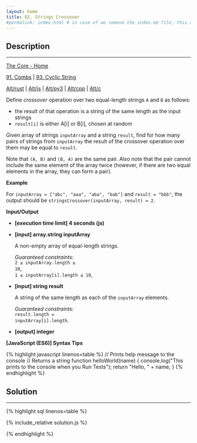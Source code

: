 ```yaml
---
layout: home
title: 92. Strings Crossover
#permalink: index.html # in case of we remove the index.md file, this doc will be the index page
---
```


<div class="row">
<div class="columnStmt" markdown="1">

## Description

---

[The Core - Home](../../code-signal-arcade-thecore/README.html)

[91. Combs](../91_combs/README.md) | [93. Cyclic String](../93_cyclicString/README.html)

[Alt/rust](./Alt_rust/README.md) | [Alt/js](./Alt_js/README.html) | [Alt/py3](./Alt_py3/README.md) | [Alt/cpp](./Alt_cpp/README.md) | [Alt/c](./Alt_c/README.md)

Define _crossover_ operation over two equal-length strings <code>A</code> and <code>B</code> as follows:

- the result of that operation is a string of the same length as the input strings
- <code>result[i]</code> is either A[i] or B[i], chosen at random

Given array of strings <code>inputArray</code> and a string <code>result</code>, find for how many pairs of strings from <code>inputArray</code> the result of the crossover operation over them may be equal to <code>result</code>.

Note that <code>(A, B)</code> and <code>(B, A)</code> are the same pair. Also note that the pair cannot include the same element of the array twice (however, if there are two equal elements in the array, they can form a pair).

**Example**

For <code>inputArray = ["abc", "aaa", "aba", "bab"]</code> and <code>result = "bbb"</code>, the output should be
<code>stringsCrossover(inputArray, result) = 2</code>.

**Input/Output**

- **[execution time limit] 4 seconds (js)**

- **[input] array.string inputArray**

  A non-empty array of equal-length strings.<br>

  _Guaranteed constraints:_<br>
  <code>2 ≤ inputArray.length ≤ 10</code>,<br> <code>1 ≤ inputArray[i].length ≤ 10</code>,<br>

- **[input] string result**

  A string of the same length as each of the <code>inputArray</code> elements.<br>

  _Guaranteed constraints:_<br>
  <code>result.length = inputArray[i].length</code>.

* **[output] integer**

**[JavaScript (ES6)] Syntax Tips**

{% highlight javascript linenos=table %}
// Prints help message to the console
// Returns a string
function helloWorld(name) {
console.log("This prints to the console when you Run Tests");
return "Hello, " + name;
}
{% endhighlight %}

</div>
<div class="columnSol" markdown="1">

## Solution

---

{% highlight sql linenos=table %}

{% include_relative solution.js %}

{% endhighlight %}

</div>
</div>

